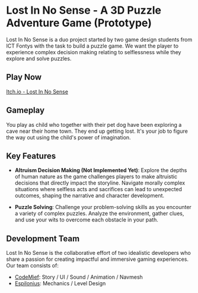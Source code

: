 # Lost In No Sense - A 3D Puzzle Adventure Game (Prototype)
Lost In No Sense is a duo project started by two game design students from ICT Fontys with the task to build a puzzle game. We want the player to experience complex decision making relating to selflessness while they explore and solve puzzles.

## Play Now
[Itch.io - Lost In No Sense](https://espilonius.itch.io/lost-in-no-sense)

## Gameplay

You play as child who together with their pet dog have been exploring a cave near their home town. They end up getting lost. It's your job to figure the way out using the child's power of imagination.

## Key Features

- **Altruism Decision Making (Not Implemented Yet)**: Explore the depths of human nature as the game challenges players to make altruistic decisions that directly impact the storyline. Navigate morally complex situations where selfless acts and sacrifices can lead to unexpected outcomes, shaping the narrative and character development.

- **Puzzle Solving**: Challenge your problem-solving skills as you encounter a variety of complex puzzles. Analyze the environment, gather clues, and use your wits to overcome each obstacle in your path.

## Development Team

Lost In No Sense is the collaborative effort of two idealistic developers who share a passion for creating impactful and immersive gaming experiences. Our team consists of:

- [CodeMief](https://codemief.itch.io): Story / UI / Sound / Animation / Navmesh
- [Espilonius](https://espilonius.itch.io): Mechanics / Level Design



